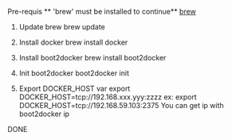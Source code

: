 Pre-requis
** 'brew' must be installed to continue** [brew](http://brew.sh/)

1. Update brew
	brew update

2. Install docker
	brew install docker

3. Install boot2docker
	brew install boot2docker

4. Init boot2docker
	boot2docker init

5. Export DOCKER_HOST var
	export DOCKER_HOST=tcp://192.168.xxx.yyy:zzzz
	ex: export DOCKER_HOST=tcp://192.168.59.103:2375
You can get ip with
	boot2docker ip

DONE